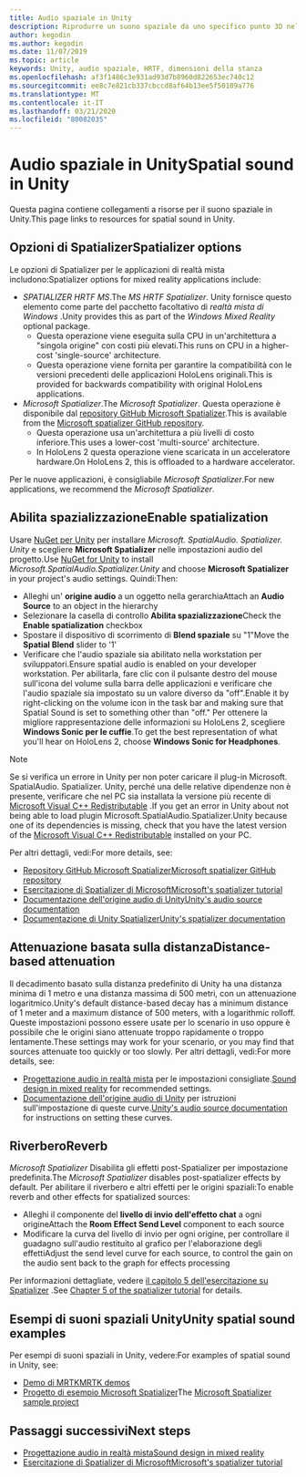 ```yaml
---
title: Audio spaziale in Unity
description: Riprodurre un suono spaziale da uno specifico punto 3D nella scena Unity.
author: kegodin
ms.author: kegodin
ms.date: 11/07/2019
ms.topic: article
keywords: Unity, audio spaziale, HRTF, dimensioni della stanza
ms.openlocfilehash: af3f1486c3e931ad93d7b8960d822653ec740c12
ms.sourcegitcommit: ee8c7e821cb337cbccd8af64b13ee5f50109a776
ms.translationtype: MT
ms.contentlocale: it-IT
ms.lasthandoff: 03/21/2020
ms.locfileid: "80082035"
---
```

# <a name="spatial-sound-in-unity"></a><span data-ttu-id="a8efa-104">Audio spaziale in Unity</span><span class="sxs-lookup"><span data-stu-id="a8efa-104">Spatial sound in Unity</span></span>

<span data-ttu-id="a8efa-105">Questa pagina contiene collegamenti a risorse per il suono spaziale in Unity.</span><span class="sxs-lookup"><span data-stu-id="a8efa-105">This page links to resources for spatial sound in Unity.</span></span>

## <a name="spatializer-options"></a><span data-ttu-id="a8efa-106">Opzioni di Spatializer</span><span class="sxs-lookup"><span data-stu-id="a8efa-106">Spatializer options</span></span>
<span data-ttu-id="a8efa-107">Le opzioni di Spatializer per le applicazioni di realtà mista includono:</span><span class="sxs-lookup"><span data-stu-id="a8efa-107">Spatializer options for mixed reality applications include:</span></span>
* <span data-ttu-id="a8efa-108">*SPATIALIZER HRTF MS*.</span><span class="sxs-lookup"><span data-stu-id="a8efa-108">The *MS HRTF Spatializer*.</span></span> <span data-ttu-id="a8efa-109">Unity fornisce questo elemento come parte del pacchetto facoltativo di *realtà mista di Windows* .</span><span class="sxs-lookup"><span data-stu-id="a8efa-109">Unity provides this as part of the *Windows Mixed Reality* optional package.</span></span>
  * <span data-ttu-id="a8efa-110">Questa operazione viene eseguita sulla CPU in un'architettura a "singola origine" con costi più elevati.</span><span class="sxs-lookup"><span data-stu-id="a8efa-110">This runs on CPU in a higher-cost 'single-source' architecture.</span></span>
  * <span data-ttu-id="a8efa-111">Questa operazione viene fornita per garantire la compatibilità con le versioni precedenti delle applicazioni HoloLens originali.</span><span class="sxs-lookup"><span data-stu-id="a8efa-111">This is provided for backwards compatibility with original HoloLens applications.</span></span>
* <span data-ttu-id="a8efa-112">*Microsoft Spatializer*.</span><span class="sxs-lookup"><span data-stu-id="a8efa-112">The *Microsoft Spatializer*.</span></span> <span data-ttu-id="a8efa-113">Questa operazione è disponibile dal [repository GitHub Microsoft Spatializer](https://github.com/microsoft/spatialaudio-unity).</span><span class="sxs-lookup"><span data-stu-id="a8efa-113">This is available from the [Microsoft spatializer GitHub repository](https://github.com/microsoft/spatialaudio-unity).</span></span>
  * <span data-ttu-id="a8efa-114">Questa operazione usa un'architettura a più livelli di costo inferiore.</span><span class="sxs-lookup"><span data-stu-id="a8efa-114">This uses a lower-cost 'multi-source' architecture.</span></span>
  * <span data-ttu-id="a8efa-115">In HoloLens 2 questa operazione viene scaricata in un acceleratore hardware.</span><span class="sxs-lookup"><span data-stu-id="a8efa-115">On HoloLens 2, this is offloaded to a hardware accelerator.</span></span>

<span data-ttu-id="a8efa-116">Per le nuove applicazioni, è consigliabile *Microsoft Spatializer*.</span><span class="sxs-lookup"><span data-stu-id="a8efa-116">For new applications, we recommend the *Microsoft Spatializer*.</span></span>

## <a name="enable-spatialization"></a><span data-ttu-id="a8efa-117">Abilita spazializzazione</span><span class="sxs-lookup"><span data-stu-id="a8efa-117">Enable spatialization</span></span>

<span data-ttu-id="a8efa-118">Usare [NuGet per Unity](https://github.com/GlitchEnzo/NuGetForUnity/releases/latest) per installare _Microsoft. SpatialAudio. Spatializer. Unity_ e scegliere **Microsoft Spatializer** nelle impostazioni audio del progetto.</span><span class="sxs-lookup"><span data-stu-id="a8efa-118">Use [NuGet for Unity](https://github.com/GlitchEnzo/NuGetForUnity/releases/latest) to install _Microsoft.SpatialAudio.Spatializer.Unity_ and choose **Microsoft Spatializer** in your project's audio settings.</span></span> <span data-ttu-id="a8efa-119">Quindi:</span><span class="sxs-lookup"><span data-stu-id="a8efa-119">Then:</span></span>
* <span data-ttu-id="a8efa-120">Alleghi un' **origine audio** a un oggetto nella gerarchia</span><span class="sxs-lookup"><span data-stu-id="a8efa-120">Attach an **Audio Source** to an object in the hierarchy</span></span>
* <span data-ttu-id="a8efa-121">Selezionare la casella di controllo **Abilita spazializzazione**</span><span class="sxs-lookup"><span data-stu-id="a8efa-121">Check the **Enable spatialization** checkbox</span></span>
* <span data-ttu-id="a8efa-122">Spostare il dispositivo di scorrimento di **Blend spaziale** su "1"</span><span class="sxs-lookup"><span data-stu-id="a8efa-122">Move the **Spatial Blend** slider to '1'</span></span>
* <span data-ttu-id="a8efa-123">Verificare che l'audio spaziale sia abilitato nella workstation per sviluppatori.</span><span class="sxs-lookup"><span data-stu-id="a8efa-123">Ensure spatial audio is enabled on your developer workstation.</span></span> <span data-ttu-id="a8efa-124">Per abilitarla, fare clic con il pulsante destro del mouse sull'icona del volume sulla barra delle applicazioni e verificare che l'audio spaziale sia impostato su un valore diverso da "off".</span><span class="sxs-lookup"><span data-stu-id="a8efa-124">Enable it by right-clicking on the volume icon in the task bar and making sure that Spatial Sound is set to something other than "off."</span></span> <span data-ttu-id="a8efa-125">Per ottenere la migliore rappresentazione delle informazioni su HoloLens 2, scegliere **Windows Sonic per le cuffie**.</span><span class="sxs-lookup"><span data-stu-id="a8efa-125">To get the best representation of what you'll hear on HoloLens 2, choose **Windows Sonic for Headphones**.</span></span>

>[!NOTE]
><span data-ttu-id="a8efa-126">Se si verifica un errore in Unity per non poter caricare il plug-in Microsoft. SpatialAudio. Spatializer. Unity, perché una delle relative dipendenze non è presente, verificare che nel PC sia installata la versione più recente di [Microsoft Visual C++ Redistributable](https://support.microsoft.com/en-us/help/2977003/the-latest-supported-visual-c-downloads) .</span><span class="sxs-lookup"><span data-stu-id="a8efa-126">If you get an error in Unity about not being able to load plugin Microsoft.SpatialAudio.Spatializer.Unity because one of its dependencies is missing, check that you have the latest version of the [Microsoft Visual C++ Redistributable](https://support.microsoft.com/en-us/help/2977003/the-latest-supported-visual-c-downloads) installed on your PC.</span></span>

<span data-ttu-id="a8efa-127">Per altri dettagli, vedi:</span><span class="sxs-lookup"><span data-stu-id="a8efa-127">For more details, see:</span></span>
* [<span data-ttu-id="a8efa-128">Repository GitHub Microsoft Spatializer</span><span class="sxs-lookup"><span data-stu-id="a8efa-128">Microsoft spatializer GitHub repository</span></span>](https://github.com/microsoft/spatialaudio-unity)
* [<span data-ttu-id="a8efa-129">Esercitazione di Spatializer di Microsoft</span><span class="sxs-lookup"><span data-stu-id="a8efa-129">Microsoft's spatializer tutorial</span></span>](unity-spatial-audio-ch1.md)
* [<span data-ttu-id="a8efa-130">Documentazione dell'origine audio di Unity</span><span class="sxs-lookup"><span data-stu-id="a8efa-130">Unity's audio source documentation</span></span>](https://docs.unity3d.com/2019.3/Documentation/Manual/class-AudioSource.html)
* [<span data-ttu-id="a8efa-131">Documentazione di Unity Spatializer</span><span class="sxs-lookup"><span data-stu-id="a8efa-131">Unity's spatializer documentation</span></span>](https://docs.unity3d.com/Manual/VRAudioSpatializer.html)

## <a name="distance-based-attenuation"></a><span data-ttu-id="a8efa-132">Attenuazione basata sulla distanza</span><span class="sxs-lookup"><span data-stu-id="a8efa-132">Distance-based attenuation</span></span>
<span data-ttu-id="a8efa-133">Il decadimento basato sulla distanza predefinito di Unity ha una distanza minima di 1 metro e una distanza massima di 500 metri, con un attenuazione logaritmico.</span><span class="sxs-lookup"><span data-stu-id="a8efa-133">Unity's default distance-based decay has a minimum distance of 1 meter and a maximum distance of 500 meters, with a logarithmic rolloff.</span></span> <span data-ttu-id="a8efa-134">Queste impostazioni possono essere usate per lo scenario in uso oppure è possibile che le origini siano attenuate troppo rapidamente o troppo lentamente.</span><span class="sxs-lookup"><span data-stu-id="a8efa-134">These settings may work for your scenario, or you may find that sources attenuate too quickly or too slowly.</span></span> <span data-ttu-id="a8efa-135">Per altri dettagli, vedi:</span><span class="sxs-lookup"><span data-stu-id="a8efa-135">For more details, see:</span></span>
* <span data-ttu-id="a8efa-136">[Progettazione audio in realtà mista](spatial-sound-design.md) per le impostazioni consigliate.</span><span class="sxs-lookup"><span data-stu-id="a8efa-136">[Sound design in mixed reality](spatial-sound-design.md) for recommended settings.</span></span>
* <span data-ttu-id="a8efa-137">[Documentazione dell'origine audio di Unity](https://docs.unity3d.com/2019.3/Documentation/Manual/class-AudioSource.html) per istruzioni sull'impostazione di queste curve.</span><span class="sxs-lookup"><span data-stu-id="a8efa-137">[Unity's audio source documentation](https://docs.unity3d.com/2019.3/Documentation/Manual/class-AudioSource.html) for instructions on setting these curves.</span></span>

## <a name="reverb"></a><span data-ttu-id="a8efa-138">Riverbero</span><span class="sxs-lookup"><span data-stu-id="a8efa-138">Reverb</span></span>
<span data-ttu-id="a8efa-139">_Microsoft Spatializer_ Disabilita gli effetti post-Spatializer per impostazione predefinita.</span><span class="sxs-lookup"><span data-stu-id="a8efa-139">The _Microsoft Spatializer_ disables post-spatializer effects by default.</span></span> <span data-ttu-id="a8efa-140">Per abilitare il riverbero e altri effetti per le origini spaziali:</span><span class="sxs-lookup"><span data-stu-id="a8efa-140">To enable reverb and other effects for spatialized sources:</span></span>
* <span data-ttu-id="a8efa-141">Alleghi il componente del **livello di invio dell'effetto chat** a ogni origine</span><span class="sxs-lookup"><span data-stu-id="a8efa-141">Attach the **Room Effect Send Level** component to each source</span></span>
* <span data-ttu-id="a8efa-142">Modificare la curva del livello di invio per ogni origine, per controllare il guadagno sull'audio restituito al grafico per l'elaborazione degli effetti</span><span class="sxs-lookup"><span data-stu-id="a8efa-142">Adjust the send level curve for each source, to control the gain on the audio sent back to the graph for effects processing</span></span>

<span data-ttu-id="a8efa-143">Per informazioni dettagliate, vedere [il capitolo 5 dell'esercitazione su Spatializer](unity-spatial-audio-ch5.md) .</span><span class="sxs-lookup"><span data-stu-id="a8efa-143">See [Chapter 5 of the spatializer tutorial](unity-spatial-audio-ch5.md) for details.</span></span>

## <a name="unity-spatial-sound-examples"></a><span data-ttu-id="a8efa-144">Esempi di suoni spaziali Unity</span><span class="sxs-lookup"><span data-stu-id="a8efa-144">Unity spatial sound examples</span></span>
<span data-ttu-id="a8efa-145">Per esempi di suoni spaziali in Unity, vedere:</span><span class="sxs-lookup"><span data-stu-id="a8efa-145">For examples of spatial sound in Unity, see:</span></span>
* [<span data-ttu-id="a8efa-146">Demo di MRTK</span><span class="sxs-lookup"><span data-stu-id="a8efa-146">MRTK demos</span></span>](https://github.com/microsoft/MixedRealityToolkit-Unity/tree/mrtk_release/Assets/MixedRealityToolkit.Examples/Demos/Audio)
* <span data-ttu-id="a8efa-147">[Progetto di esempio Microsoft Spatializer](https://github.com/microsoft/spatialaudio-unity/tree/master/Samples/MicrosoftSpatializerSample)</span><span class="sxs-lookup"><span data-stu-id="a8efa-147">The [Microsoft Spatializer sample project](https://github.com/microsoft/spatialaudio-unity/tree/master/Samples/MicrosoftSpatializerSample)</span></span>

## <a name="next-steps"></a><span data-ttu-id="a8efa-148">Passaggi successivi</span><span class="sxs-lookup"><span data-stu-id="a8efa-148">Next steps</span></span>
* [<span data-ttu-id="a8efa-149">Progettazione audio in realtà mista</span><span class="sxs-lookup"><span data-stu-id="a8efa-149">Sound design in mixed reality</span></span>](spatial-sound-design.md)
* [<span data-ttu-id="a8efa-150">Esercitazione di Spatializer di Microsoft</span><span class="sxs-lookup"><span data-stu-id="a8efa-150">Microsoft's spatializer tutorial</span></span>](unity-spatial-audio-ch1.md)

